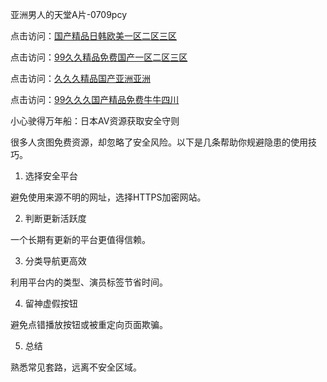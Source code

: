 亚洲男人的天堂A片-0709pcy

点击访问：<a href="https://heiliaowt0d7p.pages.dev">国产精品日韩欧美一区二区三区</a>

点击访问：<a href="https://heiliaoe8ajia.pages.dev">99久久精品免费国产一区二区三区</a>

点击访问：<a href="https://heiliaoxqkkct.pages.dev">久久久精品国产亚洲亚洲</a>

点击访问：<a href="https://heiliaoe8ajia.pages.dev">99久久久国产精品免费牛牛四川</a>

小心驶得万年船：日本AV资源获取安全守则

很多人贪图免费资源，却忽略了安全风险。以下是几条帮助你规避隐患的使用技巧。

1. 选择安全平台

避免使用来源不明的网址，选择HTTPS加密网站。

2. 判断更新活跃度

一个长期有更新的平台更值得信赖。

3. 分类导航更高效

利用平台内的类型、演员标签节省时间。

4. 留神虚假按钮

避免点错播放按钮或被重定向页面欺骗。

5. 总结

熟悉常见套路，远离不安全区域。

<span style="display:none;">[Canonical link]( https://github.com/pcy070925/12506 ）</span>
